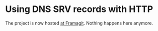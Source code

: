 # Using DNS SRV records with HTTP

The project is now hosted [at
Framagit](https://framagit.org/bortzmeyer/ietf-http-srv). Nothing
happens here anymore.
